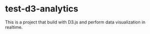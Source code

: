 test-d3-analytics
=================

This is a project that build with D3.js and perform data visualization in realtime.
